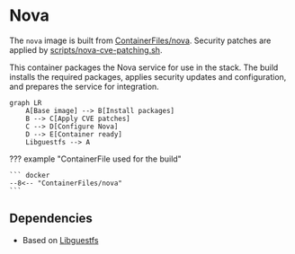 # Nova

The `nova` image is built from [ContainerFiles/nova](https://github.com/rackerlabs/genestack-images/blob/main/ContainerFiles/nova). Security patches are applied by [scripts/nova-cve-patching.sh](https://github.com/rackerlabs/genestack-images/blob/main/scripts/nova-cve-patching.sh).

This container packages the Nova service for use in the stack. The build installs the required packages, applies security updates and configuration, and prepares the service for integration.

``` mermaid
graph LR
    A[Base image] --> B[Install packages]
    B --> C[Apply CVE patches]
    C --> D[Configure Nova]
    D --> E[Container ready]
    Libguestfs --> A
```

??? example "ContainerFile used for the build"

    ``` docker
    --8<-- "ContainerFiles/nova"
    ```

## Dependencies

- Based on [Libguestfs](libguestfs.md)
